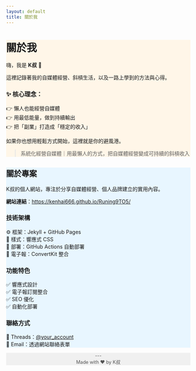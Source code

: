```yaml
---
layout: default
title: 關於我
---
```


<div class="card-section" style="background:#fff6e8;">
  <h1>關於我</h1>
  <p>嗨，我是 <b>K叔</b> 👋</p>
  <p>這裡記錄著我的自媒體經營、斜槓生活，以及一路上學到的方法與心得。</p>

  <h3>✨ 核心理念：</h3>
  <ul style="list-style:none; padding:0;">
    <li>👉 懶人也能經營自媒體</li>
    <li>👉 用最低能量，做到持續輸出</li>
    <li>👉 把「副業」打造成「穩定的收入」</li>
  </ul>

  <p>如果你也想用輕鬆方式開始，這裡就是你的避風港。</p>
  <blockquote>系統化經營自媒體｜用最懶人的方式，把自媒體經營變成可持續的斜槓收入</blockquote>
</div>

<div class="card-section" style="background:#e8f6ff;">
  <h2>關於專案</h2>
  <p>K叔的個人網站，專注於分享自媒體經營、個人品牌建立的實用內容。</p>

  <p><b>網站連結</b>：<a href="https://kenhai666.github.io/Runing9TO5/" target="_blank">https://kenhai666.github.io/Runing9TO5/</a></p>

  <h3>技術架構</h3>
  <ul style="list-style:none; padding:0;">
    <li>⚙️ 框架：Jekyll + GitHub Pages</li>
    <li>🎨 樣式：響應式 CSS</li>
    <li>🚀 部署：GitHub Actions 自動部署</li>
    <li>📩 電子報：ConvertKit 整合</li>
  </ul>

  <h3>功能特色</h3>
  <ul style="list-style:none; padding:0;">
    <li>✅ 響應式設計</li>
    <li>✅ 電子報訂閱整合</li>
    <li>✅ SEO 優化</li>
    <li>✅ 自動化部署</li>
  </ul>

  <h3>聯絡方式</h3>
  <ul style="list-style:none; padding:0;">
    <li>📱 Threads：<a href="https://www.threads.net/@your_account" target="_blank">@your_account</a></li>
    <li>📧 Email：透過網站聯絡表單</li>
  </ul>
</div>

<div class="card-section" style="text-align:center; font-size:0.9em; color:#555; background:#f0f0f0;">
  <p>---<br>Made with ❤️ by K叔</p>
</div>
